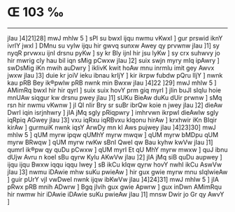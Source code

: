 # Œ 103 ‰
---
jIau ]4]21]28] mwJ mhlw 5 ] sPl su bwxI ijqu nwmu vKwxI ] gur
prswid iknY ivrlY jwxI ] DMnu su vylw ijqu hir gwvq sunxw Awey qy
prvwnw jIau ]1] sy nyqR prvwxu ijnI drsnu pyKw ] sy kr Bly ijnI hir
jsu lyKw ] sy crx suhwvy jo hir mwrig cly hau bil iqn sMig pCwxw jIau
]2] suix swjn myry mIq ipAwry ] swDsMig iKn mwih auDwry ] iklivK
kwit hoAw mnu inrmlu imit gey Awvx jwxw jIau ]3] duie kr joiV ieku
ibnau krIjY ] kir ikrpw fubdw pQru lIjY ] nwnk kau pRB Bey ik®pwlw
pRB nwnk min Bwxw jIau ]4]22 ]29] mwJ mhlw 5 ] AMimRq bwxI hir
hir qyrI ] suix suix hovY prm giq myrI ] jlin buJI sIqlu hoie mnUAw
siqgur kw drsnu pwey jIau ]1] sUKu BieAw duKu dUir prwnw ] sMq rsn
hir nwmu vKwnw ] jl Ql nIir Bry sr suBr ibrQw koie n jwey jIau ]2]
dieAw DwrI iqin isrjnhwry ] jIA jMq sgly pRiqpwry ] imhrvwn
ikrpwl dieAwlw sgly iqRpiq AGwey jIau ]3] vxu iqRxu iqRBvxu kIqonu
hirAw ] krxhwir iKn BIqir kirAw ] gurmuiK nwnk iqsY ArwDy mn kI
Aws pujwey jIau ]4]23]30] mwJ mhlw 5 ] qUM myrw ipqw qUMhY myrw mwqw
] qUM myrw bMDpu qUM myrw BRwqw ] qUM myrw rwKw sBnI QweI qw Bau kyhw kwVw
jIau ]1] qumrI ik®pw qy quDu pCwxw ] qUM myrI Et qU MhY myrw mwxw ] quJ ibnu
dUjw Avru n koeI sBu qyrw Kylu AKwVw jIau ]2] jIA jMq siB quDu aupwey
] ijqu ijqu Bwxw iqqu iqqu lwey ] sB ikCu kIqw qyrw hovY nwhI ikCu AswVw
jIau ]3] nwmu iDAwie mhw suKu pwieAw ] hir gux gwie myrw mnu
sIqlwieAw ] guir pUrY vjI vwDweI nwnk ijqw ibKwVw jIau ]4]24]31]
mwJ mhlw 5 ] jIA pRwx pRB mnih ADwrw ] Bgq jIvih gux gwie
Apwrw ] gux inDwn AMimRqu hir nwmw hir iDAwie iDAwie suKu pwieAw
jIau ]1] mnsw Dwir jo Gr qy AwvY ]
####
